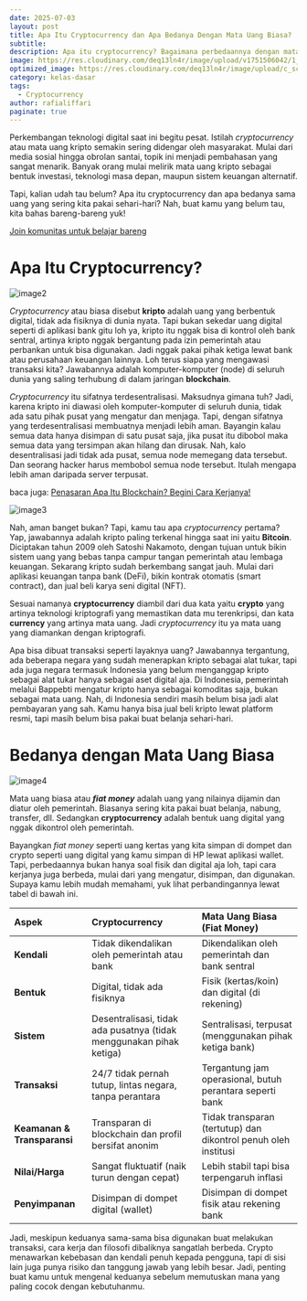 ```yaml
---
date: 2025-07-03
layout: post
title: Apa Itu Cryptocurrency dan Apa Bedanya Dengan Mata Uang Biasa?
subtitle: 
description: Apa itu cryptocurrency? Bagaimana perbedaannya dengan mata uang seperti Rupiah atau Dolar? Dalam artikel ini, kamu akan menemukan penjelasan lengkap dan mudah dipahami tentang pengertian cryptocurrency dan perbandingannya dengan uang fiat yang biasa kita gunakan sehari-hari. Cocok untuk pemula yang ingin memahami dasar-dasar dunia aset digital dan teknologi blockchain.
image: https://res.cloudinary.com/deq13ln4r/image/upload/v1751506042/1_lpaj9n.png
optimized_image: https://res.cloudinary.com/deq13ln4r/image/upload/c_scale,w_380/v1751506042/1_lpaj9n.png
category: kelas-dasar
tags:
  - Cryptocurrency
author: rafialiffari
paginate: true
---  
```

Perkembangan teknologi digital saat ini begitu pesat. Istilah *cryptocurrency* atau mata uang kripto semakin sering didengar oleh masyarakat. Mulai dari media sosial hingga obrolan santai, topik ini menjadi pembahasan yang sangat menarik. Banyak orang mulai melirik mata uang kripto sebagai bentuk investasi, teknologi masa depan, maupun sistem keuangan alternatif.

Tapi, kalian udah tau belum? Apa itu cryptocurrency dan apa bedanya sama uang yang sering kita pakai sehari-hari? Nah, buat kamu yang belum tau, kita bahas bareng-bareng yuk\!

[Join komunitas untuk belajar bareng](https://t.me/Blockhore)

# Apa Itu Cryptocurrency?

![image2](https://res.cloudinary.com/deq13ln4r/image/upload/v1751506041/2_wxgrrc.png)

*Cryptocurrency* atau biasa disebut **kripto** adalah uang yang berbentuk digital, tidak ada fisiknya di dunia nyata. Tapi bukan sekedar uang digital seperti di aplikasi bank gitu loh ya, kripto itu nggak bisa di kontrol oleh bank sentral, artinya kripto nggak bergantung pada izin pemerintah atau perbankan untuk bisa digunakan. Jadi nggak pakai pihak ketiga lewat bank atau perusahaan keuangan lainnya. Loh terus siapa yang mengawasi transaksi kita? Jawabannya adalah komputer-komputer (node) di seluruh dunia yang saling terhubung di dalam jaringan **blockchain**.

*Cryptocurrency* itu sifatnya terdesentralisasi. Maksudnya gimana tuh? Jadi, karena kripto ini diawasi oleh komputer-komputer di seluruh dunia, tidak ada satu pihak pusat yang mengatur dan menjaga. Tapi, dengan sifatnya yang terdesentralisasi membuatnya menjadi lebih aman. Bayangin kalau semua data hanya disimpan di satu pusat saja, jika pusat itu dibobol maka semua data yang tersimpan akan hilang dan dirusak. Nah, kalo desentralisasi jadi tidak ada pusat, semua node memegang data tersebut. Dan seorang hacker harus membobol semua node tersebut. Itulah mengapa lebih aman daripada server terpusat.

baca juga: [Penasaran Apa Itu Blockchain? Begini Cara Kerjanya\!](https://blockhore.netlify.app/penasaran-apa-itu-blockchain-begini-cara-kerjanya/)

![image3](https://res.cloudinary.com/deq13ln4r/image/upload/v1751506040/3_yo4yra.png)

Nah, aman banget bukan? Tapi, kamu tau apa *cryptocurrency* pertama? Yap, jawabannya adalah kripto paling terkenal hingga saat ini yaitu **Bitcoin**. Diciptakan tahun 2009 oleh Satoshi Nakamoto, dengan tujuan untuk bikin sistem uang yang bebas tanpa campur tangan pemerintah atau lembaga keuangan. Sekarang kripto sudah berkembang sangat jauh. Mulai dari aplikasi keuangan tanpa bank (DeFi), bikin kontrak otomatis (smart contract), dan jual beli karya seni digital (NFT).

Sesuai namanya **cryptocurrency** diambil dari dua kata yaitu **crypto** yang artinya teknologi kriptografi yang memastikan data mu terenkripsi, dan kata **currency** yang artinya mata uang. Jadi *cryptocurrency* itu ya mata uang yang diamankan dengan kriptografi. 

Apa bisa dibuat transaksi seperti layaknya uang? Jawabannya tergantung, ada beberapa negara yang sudah menerapkan kripto sebagai alat tukar, tapi ada juga negara termasuk Indonesia yang belum menganggap kripto sebagai alat tukar hanya sebagai aset digital aja. Di Indonesia, pemerintah melalui Bappebti mengatur kripto hanya sebagai komoditas saja, bukan sebagai mata uang. Nah, di Indonesia sendiri masih belum bisa jadi alat pembayaran yang sah. Kamu hanya bisa jual beli kripto lewat platform resmi, tapi masih belum bisa pakai buat belanja sehari-hari.

# Bedanya dengan Mata Uang Biasa

![image4](https://res.cloudinary.com/deq13ln4r/image/upload/v1751506039/4_djuavz.png)

Mata uang biasa atau ***fiat money*** adalah uang yang nilainya dijamin dan diatur oleh pemerintah. Biasanya sering kita pakai buat belanja, nabung, transfer, dll. Sedangkan **cryptocurrency** adalah bentuk uang digital yang nggak dikontrol oleh pemerintah. 

Bayangkan *fiat money* seperti uang kertas yang kita simpan di dompet dan crypto seperti uang digital yang kamu simpan di HP lewat aplikasi wallet. Tapi, perbedaannya bukan hanya soal fisik dan digital aja loh, tapi cara kerjanya juga berbeda, mulai dari yang mengatur, disimpan, dan digunakan. Supaya kamu lebih mudah memahami, yuk lihat perbandingannya lewat tabel di bawah ini.

| Aspek | Cryptocurrency | Mata Uang Biasa (Fiat Money) |
| :---- | :---- | :---- |
| **Kendali** | Tidak dikendalikan oleh pemerintah atau bank | Dikendalikan oleh pemerintah dan bank sentral |
| **Bentuk** | Digital, tidak ada fisiknya | Fisik (kertas/koin) dan digital (di rekening) |
| **Sistem** | Desentralisasi, tidak ada pusatnya (tidak menggunakan pihak ketiga) | Sentralisasi, terpusat (menggunakan pihak ketiga bank) |
| **Transaksi** | 24/7 tidak pernah tutup, lintas negara, tanpa perantara | Tergantung jam operasional, butuh perantara seperti bank |
| **Keamanan & Transparansi** | Transparan di blockchain dan profil bersifat anonim | Tidak transparan (tertutup) dan dikontrol penuh oleh institusi |
| **Nilai/Harga** | Sangat fluktuatif (naik turun dengan cepat) | Lebih stabil tapi bisa terpengaruh inflasi |
| **Penyimpanan** | Disimpan di dompet digital (wallet) | Disimpan di dompet fisik atau rekening bank |

Jadi, meskipun keduanya sama-sama bisa digunakan buat melakukan transaksi, cara kerja dan filosofi dibaliknya sangatlah berbeda. Crypto menawarkan kebebasan dan kendali penuh kepada pengguna, tapi di sisi lain juga punya risiko dan tanggung jawab yang lebih besar. Jadi, penting buat kamu untuk mengenal keduanya sebelum memutuskan mana yang paling cocok dengan kebutuhanmu.
